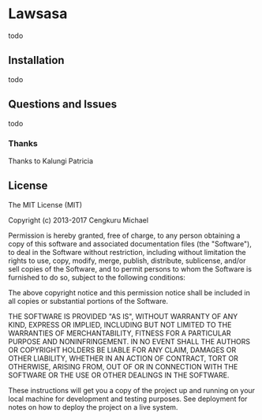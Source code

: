 # Lawsasa

todo

## Installation
todo


## Questions and Issues
todo
### Thanks
Thanks to Kalungi Patricia

## License
The MIT License (MIT)

Copyright (c) 2013-2017 Cengkuru Michael

Permission is hereby granted, free of charge, to any person obtaining a copy of this software and associated documentation files (the "Software"), to deal in the Software without restriction, including without limitation the rights to use, copy, modify, merge, publish, distribute, sublicense, and/or sell copies of the Software, and to permit persons to whom the Software is furnished to do so, subject to the following conditions:

The above copyright notice and this permission notice shall be included in all copies or substantial portions of the Software.

THE SOFTWARE IS PROVIDED "AS IS", WITHOUT WARRANTY OF ANY KIND, EXPRESS OR IMPLIED, INCLUDING BUT NOT LIMITED TO THE WARRANTIES OF MERCHANTABILITY, FITNESS FOR A PARTICULAR PURPOSE AND NONINFRINGEMENT. IN NO EVENT SHALL THE AUTHORS OR COPYRIGHT HOLDERS BE LIABLE FOR ANY CLAIM, DAMAGES OR OTHER LIABILITY, WHETHER IN AN ACTION OF CONTRACT, TORT OR OTHERWISE, ARISING FROM, OUT OF OR IN CONNECTION WITH THE SOFTWARE OR THE USE OR OTHER DEALINGS IN THE SOFTWARE.

These instructions will get you a copy of the project up and running on your local machine for development and testing purposes. See deployment for notes on how to deploy the project on a live system.
